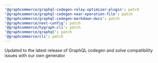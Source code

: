 ```yaml
---
'@graphcommerce/graphql-codegen-relay-optimizer-plugin': patch
'@graphcommerce/graphql-codegen-near-operation-file': patch
'@graphcommerce/graphql-codegen-markdown-docs': patch
'@graphcommerce/next-config': patch
'@graphcommerce/hygraph-cli': patch
'@graphcommerce/graphql': patch
'@graphcommerce/cli': patch
---
```


Updated to the latest release of GraphQL codegen and solve compatibility issues with our own generator
